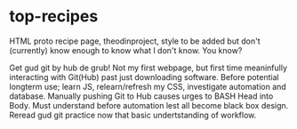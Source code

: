 # top-recipes
HTML proto recipe page, theodinproject, style to be added but don't (currently) know enough to know what I don't know. You know? 

Get gud git by hub de grub!
Not my first webpage, but first time meaninfully interacting with Git(Hub) past just downloading software.
Before potential longterm use; learn JS, relearn/refresh my CSS, investigate automation and database. 
Manually pushing Git to Hub causes urges to BASH Head into Body. Must understand before automation lest all become black box design. 
Reread gud git practice now that basic undertstanding of workflow.